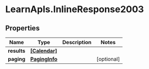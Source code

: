 # LearnApIs.InlineResponse2003

## Properties
Name | Type | Description | Notes
------------ | ------------- | ------------- | -------------
**results** | [**[Calendar]**](Calendar.md) |  | 
**paging** | [**PagingInfo**](PagingInfo.md) |  | [optional] 
